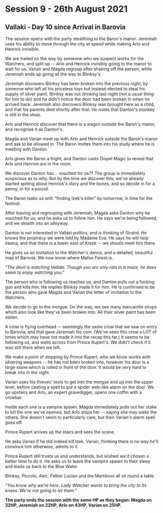 # Session 9 - 26th August 2021

## Vallaki - Day 10 since Arrival in Barovia

The session opens with the party stealthing to the Baron's manor. Jeremiah uses his ability to move through the city at speed while making Arlo and Henrick invisible.

We are trailed on the way by someone who we suspect works for the Watchers, and split up -- Arlo and Henrick invisibly going to the manor to wait for us. Varian and Magda regroup after shaking off the person, while Jeremiah ends up going all the way to Blinksy's.

Jeremiah discovers Blinksy has been broken into the previous night, by someone who left all his priceless toys but instead elected to steal his supply of silver paint. Blinksy was out drinking last night (not a usual thing for him to do) and he didn't notice the door had been broken in when he arrived back. Jeremiah also discovers Blinksy was brought here as a child, and that his parents died shortly after that. He notes that Danton's monkey is still in the shop.

Arlo and Henrick discover that there is a wagon outside the Baron's manor, and recognise it as Danton's.

Magda and Varian meet up with Arlo and Henrick outside the Baron's manor and ask to be allowed in. The Baron invites them into his study where he is meeting with Danton.

Arlo gives the Baron a fright, and Danton casts Dispel Magic to reveal that Arlo and Henrick are in the room.

We discover Danton has... vouched for us?? The group is immediately suspicious as to why. But by the time we discover this, we've already started spilling about Henrick's story and the bones, and so decide in for a penny, in for a pound.

The Baron tasks us with "finding Izek's killer" by tomorrow, in time for the festival.

After leaving and regrouping with Jeremiah, Magda asks Danton why he vouched for us, and he asks us to follow him. He says we're being followed, and we stealth into an alleyway.

Danton is not interested in Vallaki politics, and is thinking of Strahd. He knows the prophecy we were told by Madame Eva. He says he will help Ireena, and that there is a tower east of Krezk -- we should meet him there.

He gives us an invitation to the Watcher's dance, and a detailed, beautiful map of Barovia. We now know where Mafoo Forest is.

*"The devil is watching Vallaki. Though you are only rats in a maze, he does seem to enjoy watching you."*

The person who is following us reaches us, and Danton pulls out a fucking gun and kills him. He implies Blinksy made it for him. He is confirmed to be the person who gave Magda and Varian the letter of invitation to the Watchers.

We decide to go to the morgue. On the way, we see many mercantile shops which also look like they've been broken into. All their silver paint has been stolen.

A crow is flying overhead -- seemingly the same crow that we saw on entry to Barovia, and that gave Jeremiah his coin. (We've seen this crow a LOT of times which may have not made it into the recap this far.) It seems to be following us, and waits across from Prince Rupert's. We didn't check if it was still there when we left.

We make a point of stopping by Prince Rupert, who we know works with silvering weapons -- he has not been broken into, however his door is a large stone which is rolled in front of the door. It would be very hard to break into in the night.

Varian uses his thieves' tools to get into the morgue and up into the upper level, before casting a spell to put a spider web-like alarm on the door. We go upstairs and Arlo, an expert gravedigger, opens one coffin with a crowbar.

Inside each one is a vampire spawn. Magda immediately pulls out her stake to kill the one we've opened, but Arlo stops her -- saying she may wake the others. She doesn't seem to particularly care, but then Varian's alarm spell goes off.

Prince Rupert arrives up the stairs and sees the scene.

He asks Varian if he did indeed kill Izek. Varian, thinking there is no way he'll convince him otherwise, admits to it.

Prince Rupert still trusts us and understands, but wished we'd chosen a better time to do it. He asks us to leave the vampire spawn to their sleep and leads us back to the Blue Water.

Blinksy, Piccolo, Alec, Father Lucian and the Martikovs all sit round a table.

*"You know why we're here. Lady Watcher wants to bring the city to its knees. We're not going to let them."*

**The party ends the session with the same HP as they began: Magda on 32HP, Jeremiah on 22HP, Arlo on 43HP, Varian on 25HP.**
